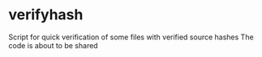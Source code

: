 # verifyhash
Script for quick verification of some files with verified source hashes
The code is about to be shared
